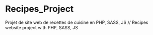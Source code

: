 # Recipes_Project
Projet de site web de recettes de cuisine en PHP, SASS, JS // Recipes website project with PHP, SASS, JS 
